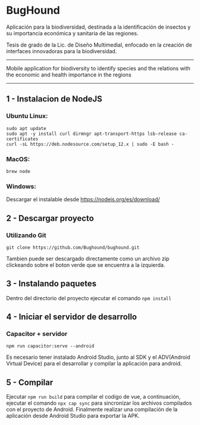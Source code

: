 # BugHound

Aplicación para la biodiversidad, destinada a la identificación de insectos y su importancia económica y sanitaria de las regiones.

Tesis de grado de la Lic. de Diseño Multimedial, enfocado en la creación de interfaces innovadoras para la biodiversidad.


------

Mobile application for biodiversity to identify species and the relations with the economic and health importance in the regions

------

## 1 - Instalacion de NodeJS

### Ubuntu Linux:
```
sudo apt update
sudo apt -y install curl dirmngr apt-transport-https lsb-release ca-certificates
curl -sL https://deb.nodesource.com/setup_12.x | sudo -E bash -
```

### MacOS:

```
brew node
```

### Windows:
Descargar el instalable desde https://nodejs.org/es/download/


## 2 - Descargar proyecto

### Utilizando Git

```
git clone https://github.com/Bughound/bughound.git
```

Tambien puede ser descargado directamente como un archivo zip clickeando sobre el boton verde que se encuentra a la izquierda.

## 3 - Instalando paquetes

Dentro del directorio del proyecto ejecutar el comando `npm install`

## 4 - Iniciar el servidor de desarrollo

### Capacitor + servidor
`npm run capacitor:serve --android`

Es necesario tener instalado Android Studio, junto al SDK y el ADV(Android Virtual Device) para el desarrollar y compilar la aplicación para android.

## 5 - Compilar

Ejecutar `npm run build` para compilar el codigo de vue, a continuación, ejecutar el comando `npx cap sync` para sincronizar los archivos compilados con el proyecto de Android. Finalmente realizar una compilación de la aplicación desde Android Studio para exportar la APK.
